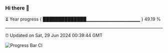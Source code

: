 ### Hi there 👋

⏳ Year progress { ██████████████▁▁▁▁▁▁▁▁▁▁▁▁▁▁▁▁ } 49.19 %

---

⏰ Updated on Sat, 29 Jun 2024 00:39:44 GMT

![Progress Bar CI](https://github.com/Shyam-Makwana/GitHub-Actions-Demo/workflows/Progress%20Bar%20CI/badge.svg)
